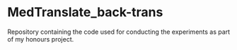 # MedTranslate_back-trans
Repository containing the code used for conducting the experiments as part of my honours project.
